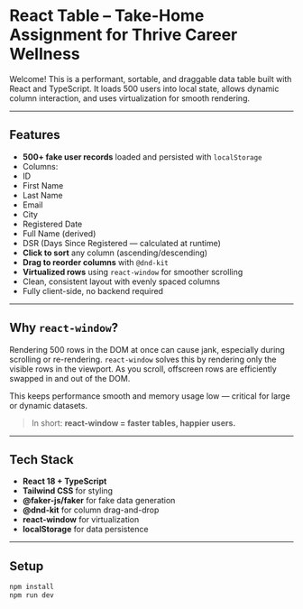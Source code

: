 #  React Table – Take-Home Assignment for Thrive Career Wellness

Welcome! This is a performant, sortable, and draggable data table built with React and TypeScript. It loads 500 users into local state, allows dynamic column interaction, and uses virtualization for smooth rendering.

---

## Features

-  **500+ fake user records** loaded and persisted with `localStorage`
-  Columns:
  - ID
  - First Name
  - Last Name
  - Email
  - City
  - Registered Date
  - Full Name (derived)
  - DSR (Days Since Registered — calculated at runtime)
-  **Click to sort** any column (ascending/descending)
-  **Drag to reorder columns** with `@dnd-kit`
-  **Virtualized rows** using `react-window` for smoother scrolling
-  Clean, consistent layout with evenly spaced columns
-  Fully client-side, no backend required

---

## Why `react-window`?

Rendering 500 rows in the DOM at once can cause jank, especially during scrolling or re-rendering. `react-window` solves this by rendering only the visible rows in the viewport. As you scroll, offscreen rows are efficiently swapped in and out of the DOM.

This keeps performance smooth and memory usage low — critical for large or dynamic datasets.

> In short: **react-window = faster tables, happier users.**

---

## Tech Stack

- **React 18 + TypeScript**
- **Tailwind CSS** for styling
- **@faker-js/faker** for fake data generation
- **@dnd-kit** for column drag-and-drop
- **react-window** for virtualization
- **localStorage** for data persistence

---

## Setup

```bash
npm install
npm run dev

